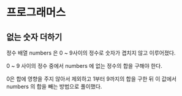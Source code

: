 # 프로그래머스

## 없는 숫자 더하기

정수 배열 numbers 은 0 ~ 9사이의 정수로 숫자가 겹치지 않고 이루어졌다. 

0 ~ 9 사이의 정수 중에서 numbers 에 없는 정수의 합을 구해야 한다.

0은 합에 영향을 주지 않아서 제외하고 1부터 9까지의 합을 구한 뒤 이 값에서 numbers 의 합을 빼는 방법으로 풀이했다.



